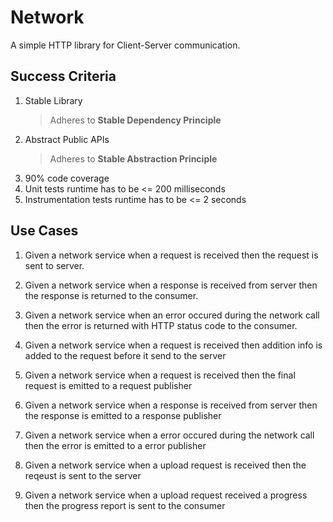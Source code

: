 # Network

A simple HTTP library for Client-Server communication.


## Success Criteria

1. Stable Library
    > Adheres to **Stable Dependency Principle**
2. Abstract Public APIs
    > Adheres to **Stable Abstraction Principle**
3. 90% code coverage
4. Unit tests runtime has to be <= 200 milliseconds
5. Instrumentation tests runtime has to be <= 2 seconds


## Use Cases

1. Given a network service
    when a request is received
    then the request is sent to server.
    
2. Given a network service
    when a response is received from server
    then the response is returned to the consumer.
    
3. Given a network service
    when an error occured during the network call
    then the error is returned with HTTP status code to the consumer.
    
4. Given a network service
    when a request is received
    then addition info is added to the request before it send to the server
    
5. Given a network service
    when a request is received
    then the final request is emitted to a request publisher
    
6. Given a network service
    when a response is received from server
    then the response is emitted to a response publisher

7. Given a network service
    when a error occured during the network call
    then the error is emitted to a error publisher

8. Given a network service
    when a upload request is received
    then the reqeust is sent to the server

9. Given a network service
    when a upload request received a progress
    then the progress report is sent to the consumer
